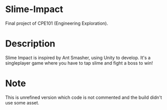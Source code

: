 # Slime-Impact
Final project of CPE101 (Engineering Exploration).

# Description
Slime Impact is inspired by Ant Smasher, using Unity to develop. It's a singleplayer game where you have to tap slime and fight a boss to win!

# Note
This is unrefined version which code is not commented and the build didn't use some asset.
